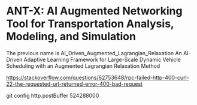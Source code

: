 # ANT-X: AI Augmented Networking Tool for Transportation Analysis, Modeling, and Simulation 
The previous name is AI_Driven_Augmented_Lagrangian_Relaxation
An AI-Driven Adaptive Learning Framework for Large-Scale Dynamic Vehicle Scheduling with an Augmented Lagrangian Relaxation Method

https://stackoverflow.com/questions/62753648/rpc-failed-http-400-curl-22-the-requested-url-returned-error-400-bad-request

git config http.postBuffer 524288000
